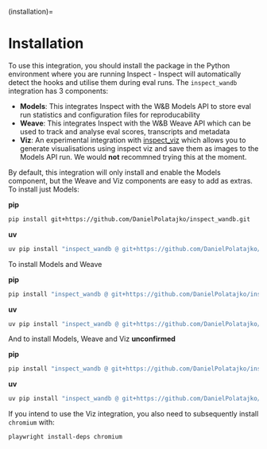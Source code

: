 (installation)=
# Installation

To use this integration, you should install the package in the Python environment where you are running Inspect - Inspect will automatically detect the hooks and utilise them during eval runs. The `inspect_wandb` integration has 3 components:

- **Models**: This integrates Inspect with the W&B Models API to store eval run statistics and configuration files for reproducability
- **Weave**: This integrates Inspect with the W&B Weave API which can be used to track and analyse eval scores, transcripts and metadata
- **Viz**: An experimental integration with [inspect_viz](https://github.com/meridianlabs-ai/inspect_viz) which allows you to generate visualisations using inspect viz and save them as images to the Models API run. We would **not** recommned trying this at the moment. 

By default, this integration will only install and enable the Models component, but the Weave and Viz components are easy to add as extras. To install just Models:

**pip**
```bash
pip install git+https://github.com/DanielPolatajko/inspect_wandb.git
```

**uv**
```bash
uv pip install "inspect_wandb @ git+https://github.com/DanielPolatajko/inspect_wandb.git"
```
To install Models and Weave

**pip**
```bash
pip install "inspect_wandb @ git+https://github.com/DanielPolatajko/inspect_wandb.git#[weave]"
```

**uv**
```bash
uv pip install "inspect_wandb @ git+https://github.com/DanielPolatajko/inspect_wandb.git#[weave]"
```

And to install Models, Weave and Viz **unconfirmed** 

**pip**
```bash
pip install "inspect_wandb @ git+https://github.com/DanielPolatajko/inspect_wandb.git#[weave,viz]"
```

**uv**
```bash
uv pip install "inspect_wandb @ git+https://github.com/DanielPolatajko/inspect_wandb.git#[weave,viz]"
```

If you intend to use the Viz integration, you also need to subsequently install `chromium` with:

```bash
playwright install-deps chromium
```